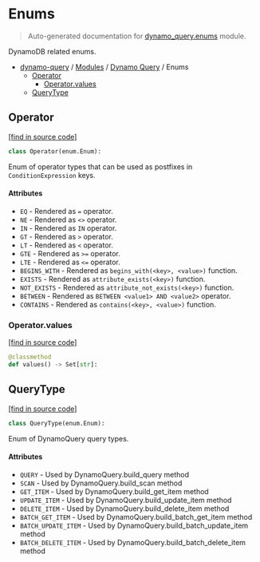 # Enums

> Auto-generated documentation for [dynamo_query.enums](https://github.com/altitudenetworks/dynamoquery/blob/master/dynamo_query/enums.py) module.

DynamoDB related enums.

- [dynamo-query](../README.md#dynamoquery) / [Modules](../MODULES.md#dynamo-query-modules) / [Dynamo Query](index.md#dynamo-query) / Enums
    - [Operator](#operator)
        - [Operator.values](#operatorvalues)
    - [QueryType](#querytype)

## Operator

[[find in source code]](https://github.com/altitudenetworks/dynamoquery/blob/master/dynamo_query/enums.py#L40)

```python
class Operator(enum.Enum):
```

Enum of operator types that can be used as postfixes in `ConditionExpression` keys.

#### Attributes

- `EQ` - Rendered as `=` operator.
- `NE` - Rendered as `<>` operator.
- `IN` - Rendered as `IN` operator.
- `GT` - Rendered as `>` operator.
- `LT` - Rendered as `<` operator.
- `GTE` - Rendered as `>=` operator.
- `LTE` - Rendered as `<=` operator.
- `BEGINS_WITH` - Rendered as `begins_with(<key>, <value>)` function.
- `EXISTS` - Rendered as `attribute_exists(<key>)` function.
- `NOT_EXISTS` - Rendered as `attribute_not_exists(<key>)` function.
- `BETWEEN` - Rendered as `BETWEEN <value1> AND <value2>` operator.
- `CONTAINS` - Rendered as `contains(<key>, <value>)` function.

### Operator.values

[[find in source code]](https://github.com/altitudenetworks/dynamoquery/blob/master/dynamo_query/enums.py#L72)

```python
@classmethod
def values() -> Set[str]:
```

## QueryType

[[find in source code]](https://github.com/altitudenetworks/dynamoquery/blob/master/dynamo_query/enums.py#L15)

```python
class QueryType(enum.Enum):
```

Enum of DynamoQuery query types.

#### Attributes

- `QUERY` - Used by DynamoQuery.build_query method
- `SCAN` - Used by DynamoQuery.build_scan method
- `GET_ITEM` - Used by DynamoQuery.build_get_item method
- `UPDATE_ITEM` - Used by DynamoQuery.build_update_item method
- `DELETE_ITEM` - Used by DynamoQuery.build_delete_item method
- `BATCH_GET_ITEM` - Used by DynamoQuery.build_batch_get_item method
- `BATCH_UPDATE_ITEM` - Used by DynamoQuery.build_batch_update_item method
- `BATCH_DELETE_ITEM` - Used by DynamoQuery.build_batch_delete_item method
